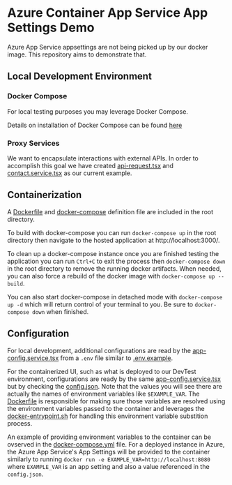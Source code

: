 # Azure Container App Service App Settings Demo

Azure App Service appsettings are not being picked up by our docker image. This repository aims to demonstrate that.

## Local Development Environment

### Docker Compose

For local testing purposes you may leverage Docker Compose.

Details on installation of Docker Compose can be found [here](https://docs.docker.com/compose/install/)

### Proxy Services

We want to encapsulate interactions with external APIs. In order to accomplish this goal we have created [api-request.tsx](src/services/api-request.tsx) and [contact.service.tsx](src/services/contact.service.tsx) as our current example.

## Containerization

A [Dockerfile](Dockerfile) and [docker-compose](docker-compose.yml) definition file are included in the root directory.

To build with docker-compose you can run `docker-compose up` in the root directory then navigate to the hosted application at http://localhost:3000/.

To clean up a docker-compose instance once you are finished testing the application you can run `Ctrl+C` to exit the process then `docker-compose down` in the root directory to remove the running docker artifacts. When needed, you can also force a rebuild of the docker image with `docker-compose up --build`.

You can also start docker-compose in detached mode with `docker-compose up -d` which will return control of your terminal to you. Be sure to `docker-compose down` when finished.

## Configuration

For local development, additional configurations are read by the [app-config.service.tsx](src/services/app-config.service.tsx) from a `.env` file similar to [.env.example](.env.example).

For the containerized UI, such as what is deployed to our DevTest environment, configurations are ready by the same [app-config.service.tsx](src/services/app-config.service.tsx) but by checking the [config.json](public/config.json). Note that the values you will see there are actually the names of environment variables like `$EXAMPLE_VAR`. The [Dockerfile](Dockerfile) is responsible for making sure those variables are resolved using the environment variables passed to the container and leverages the [docker-entrypoint.sh](docker-entrypoint.sh) for handling this environment variable substition process.

An example of providing environment variables to the container can be ovserved in the [docker-compose.yml](docker-compose.yml) file. For a deployed instance in Azure, the Azure App Service's App Settings will be provided to the container similarly to running `docker run -e EXAMPLE_VAR=http://localhost:8080` where `EXAMPLE_VAR` is an app setting and also a value referenced in the `config.json`.
